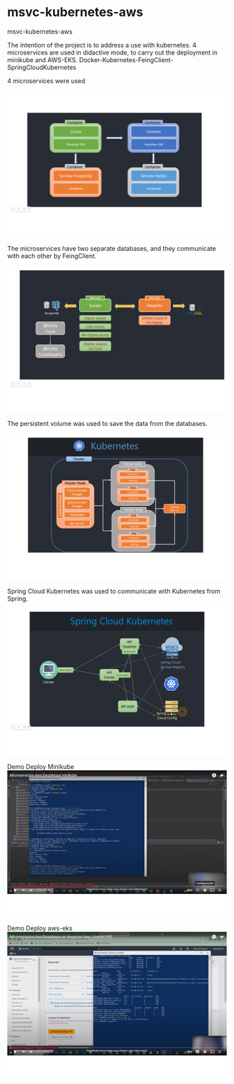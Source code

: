 # msvc-kubernetes-aws
msvc-kubernetes-aws

The intention of the project is to address a use with kubernetes.
4 microservices are used in didactive mode, to carry out the deployment in minikube and AWS-EKS. 
Docker-Kubernetes-FeingClient-SpringCloudKubernetes


4 microservices were used 

![](images/msvc.gif)

The microservices have two separate databases, and they communicate with each other by FeingClient.

![](images/feingClient.gif)

The persistent volume was used to save the data from the databases.

![](images/pv.gif)

Spring Cloud Kubernetes was used to communicate with Kubernetes from Spring.

![](images/springCloud.gif)

Demo Deploy Minikube
[![Deploy Minikube](images/deploy-minikube.gif)](https://www.youtube.com/watch?v=-uNC5yHD04Y)


Demo Deploy aws-eks
[![Deploy Aws](images/deploy-aws.gif)](https://youtu.be/SdEZtH0GXwc)